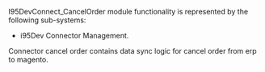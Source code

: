 I95DevConnect_CancelOrder module functionality is represented by the following sub-systems:
 - i95Dev Connector Management.

Connector cancel order contains data sync logic for cancel order from erp to magento.